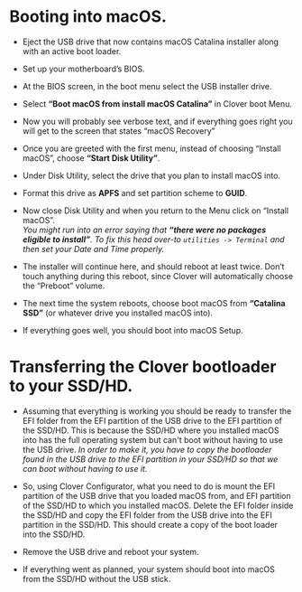 
# Booting into macOS.

* Eject the USB drive that now contains macOS Catalina installer along with an active boot loader.

* Set up your motherboard’s BIOS.

* At the BIOS screen, in the boot menu select the USB installer drive.

* Select **“Boot macOS from install macOS Catalina”** in Clover boot Menu.

* Now you will probably see verbose text, and if everything goes right you will get to the screen that states “macOS Recovery”

* Once you are greeted with the first menu, instead of choosing “Install macOS”, choose **“Start Disk Utility”**.

* Under Disk Utility, select the drive that you plan to install macOS into.

* Format this drive as **APFS** and set partition scheme to **GUID**.

* Now close Disk Utility and when you return to the Menu click on “Install macOS”.<br>
_You might run into an error saying that **“there were no packages eligible to install”**. To fix this head over-to ```utilities -> Terminal``` and then set your Date and Time properly._ 

* The installer will continue here, and should reboot at least twice. Don’t touch anything during this reboot, since Clover will automatically choose the “Preboot” volume.

* The next time the system reboots, choose boot macOS from **“Catalina SSD”** (or whatever drive you installed macOS into).

* If everything goes well, you should boot into macOS Setup.

# Transferring the Clover bootloader to your SSD/HD.

* Assuming that everything is working you should be ready to transfer the EFI folder from the EFI partition of the USB drive to the EFI partition of the SSD/HD. This is because the SSD/HD where you installed macOS into has the full operating system but can't boot without having to use the USB drive. _In order to make it, you have to copy the bootloader found in the USB drive to the EFI partition in your SSD/HD so that we can boot without having to use it._  

* So, using Clover Configurator, what you need to do is mount the EFI partition of the USB drive that you loaded macOS from, and EFI partition of the SSD/HD to which you installed macOS. Delete the EFI folder inside the SSD/HD and copy the EFI folder from the USB drive into the EFI partition in the SSD/HD. This should create a copy of the boot loader into the SSD/HD.

* Remove the USB drive and reboot your system.
* If everything went as planned, your system should boot into macOS from the SSD/HD without the USB stick.